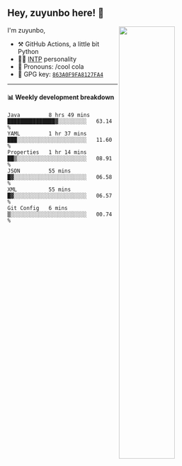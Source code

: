 

## Hey, zuyunbo here! :wave: 
[<img align="right" width="50%" src="https://github-readme-stats.vercel.app/api?username=zuyunbo&theme=dark&show_icons=true">](https://metrics.lecoq.io/ouuan?template=classic)

I'm zuyunbo,

-   :hammer_and_pick: GitHub Actions, a little bit Python
-   :man_scientist: [INTP](https://www.16personalities.com/profiles/3302586f07ca3) personality
-   :man: Pronouns: /cool cola
-   :key: GPG key: [`863A0F9FA8127FA4`](https://github.com/zuyunbo.gpg)

---

#### :bar_chart: Weekly development breakdown
<!--START_SECTION:waka-->

```text
Java         8 hrs 49 mins   ███████████████▓░░░░░░░░░   63.14 %
YAML         1 hr 37 mins    ███░░░░░░░░░░░░░░░░░░░░░░   11.60 %
Properties   1 hr 14 mins    ██▒░░░░░░░░░░░░░░░░░░░░░░   08.91 %
JSON         55 mins         █▓░░░░░░░░░░░░░░░░░░░░░░░   06.58 %
XML          55 mins         █▓░░░░░░░░░░░░░░░░░░░░░░░   06.57 %
Git Config   6 mins          ▒░░░░░░░░░░░░░░░░░░░░░░░░   00.74 %
```

<!--END_SECTION:waka-->

